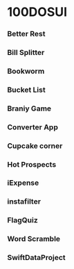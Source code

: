 # 100DOSUI


### Better Rest
### Bill Splitter
### Bookworm
### Bucket List
### Braniy Game
### Converter App
### Cupcake corner
### Hot Prospects
### iExpense 
### instafilter
### FlagQuiz 
### Word Scramble
### SwiftDataProject


